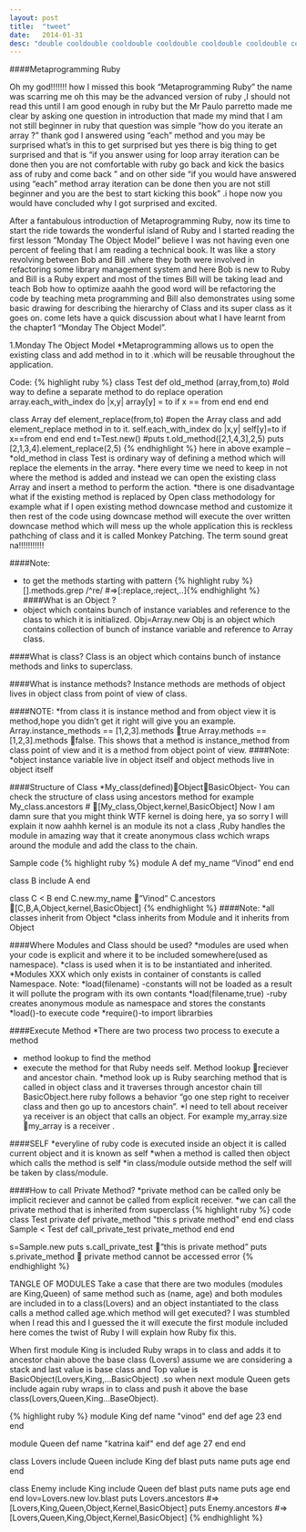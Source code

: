 ```yaml
---
layout: post
title:  "tweet"
date:   2014-01-31 
desc: "double cooldouble cooldouble cooldouble cooldouble cooldouble cooldouble cooldouble cooldouble cooldouble cooldouble cooldouble cooldouble cooldouble cooldouble cooldouble cooldouble cooldouble cooldouble cooldouble cooldouble cooldouble cooldouble cooldouble cooldouble cooldouble cooldouble cooldouble cooldouble cooldouble cooldouble cooldouble cooldouble cooldouble cooldouble cooldouble cooldouble cooldouble cooldouble cooldouble cooldouble cooldouble cooldouble cooldouble cooldouble cooldouble cooldouble cooldouble cooldouble cooldouble cool"
---
```


####Metaprogramming Ruby

Oh my god!!!!!!! how I missed this book “Metaprogramming Ruby” the name was scarring me oh this may be the advanced version of ruby ,I should not read this until I am good enough in ruby but the Mr Paulo parretto made me clear by asking one question in introduction that made my mind that I am not still beginner in ruby that question was simple “how do you iterate an array ?” thank god I answered using “each” method and you may be surprised what’s in this to get surprised but yes there is big thing to get surprised and that is “if you answer using for loop array iteration can be done then you are not comfortable with ruby go back and kick the basics ass of ruby and come back ” and on other side “if you would have answered using “each” method array iteration can be done then you are not still beginner and you are the best to start kicking this book” .i hope now you would have concluded why I got surprised and excited.


After a fantabulous introduction of Metaprogramming Ruby, now its time to start the ride towards the wonderful island of Ruby and I started reading the first lesson ”Monday The Object Model” believe I was not having even one percent of feeling that I am reading a technical book. It was like a story revolving between Bob and Bill .where they both were involved in refactoring some library management system and here Bob is new to Ruby and Bill is a Ruby expert and most of the times Bill will be taking lead and teach Bob how to optimize aaahh the good word will be refactoring the code by teaching meta programming and Bill also demonstrates using some basic drawing for describing the hierarchy of Class and its super class as it goes on. come lets have a quick discussion about what I have learnt from the chapter1 “Monday The Object Model”.

1.Monday The Object Model
*Metaprogramming allows us to open the existing class and add method in to it .which will be reusable throughout the application.

Code:
{% highlight ruby %}
class Test
def old_method (array,from,to) #old way to define a separate method to do replace operation
array.each_with_index do |x,y|
array[y] = to if x == from
end
end
end

class Array
def element_replace(from,to) #open the Array class and add element_replace method in to it.
self.each_with_index do |x,y|
self[y]=to if x==from
end
end
end
t=Test.new()
#puts t.old_method([2,1,4,3],2,5)
puts [2,1,3,4].element_replace(2,5)
{% endhighlight %}
here in above example –
*old_method in class Test is ordinary way of defining a method which will replace the elements in the array.
*here every time we need to keep in not where the method is added and instead we can open the existing class Array and insert a method to perform the action.
*there is one disadvantage what if the existing method is replaced by Open class methodology for example what if I open existing method downcase method and customize it then rest of the code using downcase method will execute the over written downcase method which will mess up the whole application this is reckless pathching of class and it is called Monkey Patching. The term sound great na!!!!!!!!!!!

####Note:
* to get the methods starting with pattern
{% highlight ruby %}[].methods.grep /^re/ #=&gt;[:replace,:reject,..]{% endhighlight %}
####What is an Object ?
* object which contains bunch of instance variables and reference to the class to which it is initialized.
Obj=Array.new
Obj is an object which contains collection of bunch of instance variable and reference to Array class.

####What is class?
Class is an object which contains bunch of instance methods and links to superclass.

####What is instance methods?
Instance methods are methods of object lives in object class from point of view of class.

####NOTE:
*from class it is instance method and from object view it is method,hope you didn’t get it right will give you an example.
Array.instance_methods == [1,2,3].methods true
Array.methods == [1,2,3].methods false.
This shows that a method is instance_method from class point of view and it is a method from object point of view.
####Note:
*object instance variable live in object itself
and object methods live in object itself

####Structure of Class
*My_class(defined)ObjectBasicObject-
You can check the structure of class using ancestors method for example
My_class.ancestors # [My_class,Object,kernel,BasicObject]
Now I am damn sure that you might think WTF kernel is doing here, ya so sorry I will explain it now aahhh kernel is an module its not a class ,Ruby handles the module in amazing way that it create anonymous class wchich wraps around the module and add the class to the chain.

Sample code
{% highlight ruby %}
module A
def my_name
“Vinod”
end
end

class B
include A
end

class C &lt; B
end
C.new.my_name ”Vinod”
C.ancestors [C,B,A,Object,kernel,BasicObject]
{% endhighlight %}
####Note:
*all classes inherit from Object
*class inherits from Module and it inherits from Object

####Where Modules and Class should be used?
*modules are used when your code is explicit and where it to be included somewhere(used as namespace).
*class is used when it is to be instantiated and inherited.
*Modules XXX which only exists in container of constants is called Namespace.
Note:
*load(filename) -constants will not be loaded as a result it will pollute the program with its own contants
*load(filename,true) -ruby creates anonymous module as namespace and stores the constants
*load()-to execute code
*require()-to import librarbies

####Execute Method
*There are two process two process to execute a method
* method lookup to find the method
* execute the method for that Ruby needs self.
Method lookup reciever and ancestor chain.
*method look up is Ruby searching method that is called in object class and it traverses through ancestor chain till BasicObject.here ruby follows a behavior “go one step right to receiver class and then go up to ancestors chain”.
*I need to tell about receiver ya receiver is an object that calls an object. For example
my_array.size my_array is a receiver .

####SELF
*everyline of ruby code is executed inside an object it is called current object and it is known as self
*when a method is called then object which calls the method is self
*in class/module outside method the self will be taken by class/module.

####How to call Private Method?
*private method can be called only be implicit reciever and cannot be called from explicit receiver.
*we can call the private method that is inherited from superclass
{% highlight ruby %}
code
class Test
private
def private_method
"this s private method"
end
end
class Sample < Test
	def call_private_test
		private_method
	end
end

s=Sample.new
puts s.call_private_test ”this is private method”
puts s.private_method  private method cannot be accessed error
{% endhighlight %}

TANGLE OF MODULES
Take a case that there are two modules (modules are King,Queen) of same method such as (name, age) and both modules are included in to a class(Lovers) and an object instantiated to the class calls a method called age.which method will get executed? I was stumbled when I read this and I guessed the it will execute the first module included here comes the twist of Ruby I will explain how Ruby fix this.

When first module King is included Ruby wraps in to class and adds it to ancestor chain above the base class (Lovers) assume we are considering a stack and last value is base class and Top value is BasicObject(Lovers,King,…BasicObject) .so when next module Queen gets include again ruby wraps in to class and push it above the base class(Lovers,Queen,King…BaseObject).


{% highlight ruby %}
module King
	def name
		"vinod"
	end
	def age
		23
	end
end

module Queen
	def name 
		"katrina kaif"
	end
	def age
		27
	end
end

class Lovers
	include Queen
	include King
	def blast
		puts name
		puts age
	end
end

class Enemy
	include King
	include Queen
	def blast
		puts name
		puts age
	end
end
lov=Lovers.new
lov.blast
puts Lovers.ancestors #=>[Lovers,King,Queen,Object,Kernel,BasicObject]
puts Enemy.ancestors #=>[Lovers,Queen,King,Object,Kernel,BasicObject]
{% endhighlight %}
